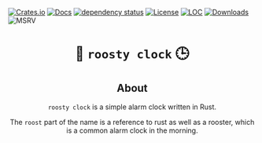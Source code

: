 <!-- Allow this file to not have a first line heading -->
<!-- markdownlint-disable-file MD041 no-emphasis-as-heading -->

<!-- inline html -->
<!-- markdownlint-disable-file MD033 -->




[![Crates.io](https://img.shields.io/crates/v/roosty_clock.svg)](https://crates.io/crates/roosty_clock)
[![Docs](https://docs.rs/roosty_clock/badge.svg)](https://docs.rs/roosty_clock)
[![dependency status](https://deps.rs/repo/github/mendelsshop/roosty_clock/status.svg)](https://deps.rs/repo/github/mendelsshop/roosty_clock)
[![License](https://img.shields.io/badge/license-MIT-blue.svg)](https://github.com/mendelsshop/roosty_clock/blob/master/LICENSE)
[![LOC](https://tokei.rs/b1/github/mendelsshop/roosty_clock)](https://github.com/mendelsshop/roosty_clock)
[![Downloads](https://img.shields.io/crates/d/roosty_clock.svg)](https://crates.io/crates/roosty_clock)
![MSRV](./resources/msrv.svg)

<div align="center">

# 🐓 `roosty clock` 🕒


## About

`roosty clock` is a simple alarm clock written in Rust.

The `roost` part of the name is a reference to rust as well as a rooster, which is a common alarm clock in the morning.
